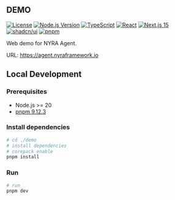## DEMO

[![License](https://img.shields.io/badge/license-Apache%202.0-blue.svg)](../LICENSE)
[![Node.js Version](https://img.shields.io/badge/node-%3E%3D20-brightgreen)](package.json)
[![TypeScript](https://img.shields.io/badge/TypeScript-5.0-blue)](tsconfig.json)
[![React](https://img.shields.io/badge/React-18-blue)](package.json)
[![Next.js 15](https://img.shields.io/badge/Next.js-15-black)](package.json)
[![shadcn/ui](https://img.shields.io/badge/UI-shadcn%2Fui-black)](https://ui.shadcn.com)
[![pnpm](https://img.shields.io/badge/pnpm-9.12.3-blue)](package.json)

Web demo for NYRA Agent.

URL: https://agent.nyraframework.io

## Local Development

### Prerequisites

- Node.js >= 20
- [pnpm 9.12.3](https://pnpm.io/installation)

### Install dependencies

```bash
# cd ./demo
# install dependencies
# corepack enable
pnpm install
```

### Run

```bash
# run
pnpm dev
```
